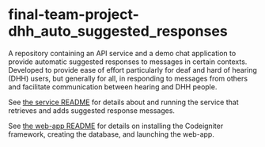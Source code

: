 # final-team-project-dhh_auto_suggested_responses

A repository containing an API service and a demo chat application to provide automatic suggested responses to messages in certain contexts. Developed to provide ease of effort particularly for deaf and hard of hearing (DHH) users, but generally for all, in responding to messages from others and facilitate communication between hearing and DHH people. 

See [the service README](service/README.md) for details about and running the service that retrieves and adds suggested response messages.

See [the web-app README](web_app/README.md) for details on installing the Codeigniter framework, creating the database, and launching the web-app.

